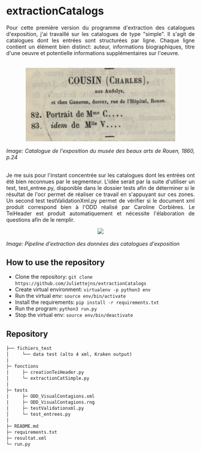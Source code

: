# extractionCatalogs
<div align="justify">
Pour cette première version du programme d'extraction des catalogues d'exposition, j'ai travaillé sur les catalogues de type "simple". Il s'agit de catalogues dont les entrées sont structurées par ligne. Chaque ligne contient un élément bien distinct: auteur, informations biographiques, titre d'une oeuvre et potentielle informations supplémentaires sur l'oeuvre.
   <br/><br/>
<p align="center">
  <img src="./images/Exemple_Entree_Simple.png" width=400/>
 </p>
 <i>Image: Catalogue de l'exposition du musée des beaux arts de Rouen, 1860, p.24</i>
 <br/><br/>
  
 Je me suis pour l'instant concentrée sur les catalogues dont les entrées ont été bien reconnues par le segmenteur. L'idée serait par la suite d'utiliser un test, test_entree.py, disponible dans le dossier tests afin de déterminer si le résultat de l'ocr permet de réaliser ce travail en s'appuyant sur ces zones. 
 Un second test testValidationXml.py permet de vérifier si le document xml produit correspond bien à l'ODD réalisé par Caroline Corbières.
 Le TeiHeader est produit automatiquement et nécessite l'élaboration de questions afin de le remplir.
   
   <p align="center">
      <img src= "./images/pipeline_catalogue_extraction.png" width=400/>
   </p>
   <i>Image: Pipeline d'extraction des données des catalogues d'exposition</i>
 </div>
 
## How to use the repository
  - Clone the repository: ```git clone https://github.com/Juliettejns/extractionCatalogs```
  - Create virtual environment: ```virtualenv -p python3 env```
  - Run the virtual env: ```source env/bin/activate```
  - Install the requirements: ```pip install -r requirements.txt```
  - Run the program: ```python3 run.py```
  - Stop the virtual env: ```source env/bin/deactivate```

## Repository
```
├── fichiers_test
│     └── data test (alto 4 xml, Kraken output)
|
├─ fonctions
|     ├─ creationTeiHeader.py
│     └─ extractionCatSimple.py
|
├─ tests
|     ├─ ODD_VisualContagions.xml
|     ├─ ODD_VisualContagions.rng
|     ├─ testValidationxml.py
│     └─ test_entrees.py
|
├─ README.md
├─ requirements.txt
├─ resultat.xml
└─ run.py
```

